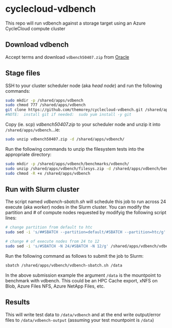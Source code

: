 # cyclecloud-vdbench
This repo will run vdbench against a storage target using an Azure CycleCloud compute cluster


## Download vdbench
Accept terms and download `vdbench50407.zip` from [Oracle](https://www.oracle.com/downloads/server-storage/vdbench-downloads.html)


## Stage files
SSH to your cluster scheduler node (aka *head node*) and run the following commands:

  ```bash
  sudo mkdir -p /shared/apps/vdbench
  sudo chmod 777 /shared/apps/vdbench
  git clone https://github.com/themorey/cyclecloud-vdbench.git /shared/apps/vdbench
  #NOTE:  install git if needed:  sudo yum install -y git
  ```

Copy (ie. scp) *vdbench50407.zip* to your scheduler node and unzip it into `/shared/apps/vdbench`...ie:

  ```bash
  sudo unzip vdbench50407.zip -d /shared/apps/vdbench/
  ```
  
Run the following commands to unzip the filesystem tests into the appropriate directory:

  ```bash
  sudo mkdir -p /shared/apps/vdbench/benchmarks/vdbench/
  sudo unzip /shared/apps/vdbench/filesys.zip -d /shared/apps/vdbench/benchmarks/vdbench/
  sudo chmod -R +x /shared/apps/vdbench
  ```

## Run with Slurm cluster

The script named *vdbench-sbatch.sh* will schedule this job to run across 24 execute (aka *worker*) nodes in the Slurm cluster.  You can modify the partition and # of compute nodes requested by modifyig the following script lines:

  ```bash
  # change partition from default to htc
  sudo sed -i 's/##SBATCH --partition=default/#SBATCH --partition=htc/g' /shared/apps/vdbench/vdbench-sbatch.sh
  
  # change # of execute nodes from 24 to 12
  sudo sed -i 's/#SBATCH -N 24/#SBATCH -N 12/g' /shared/apps/vdbench/vdbench-sbatch.sh
  ```

Run the following command as follows to submit the job to Slurm:

  ```bash
  sbatch /shared/apps/vdbench/vdbench-sbatch.sh /data
  ```
  
In the above submission example the argument `/data` is the mountpoint to benchmark with vdbench.  This could be an HPC Cache export, xNFS on Blob, Azure Files NFS, Azure NetApp Files, etc.

## Results

This will write test data to `/data/vdbench` and at the end write output/error files to `/data/vdbench-output` (assuming your test mountpoint is `/data`)
